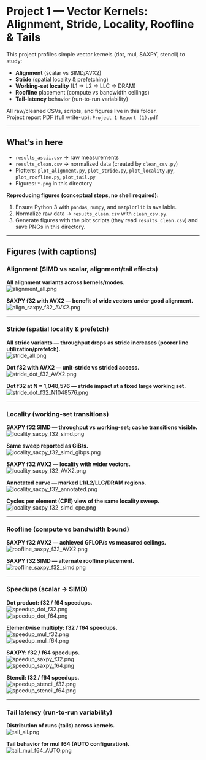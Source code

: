 # Project 1 — Vector Kernels: Alignment, Stride, Locality, Roofline & Tails

This project profiles simple vector kernels (dot, mul, SAXPY, stencil) to study:
- **Alignment** (scalar vs SIMD/AVX2)
- **Stride** (spatial locality & prefetching)
- **Working-set locality** (L1 → L2 → LLC → DRAM)
- **Roofline** placement (compute vs bandwidth ceilings)
- **Tail-latency** behavior (run-to-run variability)

All raw/cleaned CSVs, scripts, and figures live in this folder.  
Project report PDF (full write-up): `Project 1 Report (1).pdf`

---

## What’s in here
- `results_ascii.csv` → raw measurements  
- `results_clean.csv` → normalized data (created by `clean_csv.py`)  
- Plotters: `plot_alignment.py`, `plot_stride.py`, `plot_locality.py`, `plot_roofline.py`, `plot_tail.py`  
- Figures: `*.png` in this directory

**Reproducing figures (conceptual steps, no shell required):**
1. Ensure Python 3 with `pandas`, `numpy`, and `matplotlib` is available.
2. Normalize raw data → `results_clean.csv` with `clean_csv.py`.
3. Generate figures with the plot scripts (they read `results_clean.csv`) and save PNGs in this directory.

---

## Figures (with captions)

### Alignment (SIMD vs scalar, alignment/tail effects)
**All alignment variants across kernels/modes.**  
![alignment_all.png](./alignment_all.png)

**SAXPY f32 with AVX2 — benefit of wide vectors under good alignment.**  
![align_saxpy_f32_AVX2.png](./align_saxpy_f32_AVX2.png)

---

### Stride (spatial locality & prefetch)
**All stride variants — throughput drops as stride increases (poorer line utilization/prefetch).**  
![stride_all.png](./stride_all.png)

**Dot f32 with AVX2 — unit-stride vs strided access.**  
![stride_dot_f32_AVX2.png](./stride_dot_f32_AVX2.png)

**Dot f32 at N = 1,048,576 — stride impact at a fixed large working set.**  
![stride_dot_f32_N1048576.png](./stride_dot_f32_N1048576.png)

---

### Locality (working-set transitions)
**SAXPY f32 SIMD — throughput vs working-set; cache transitions visible.**  
![locality_saxpy_f32_simd.png](./locality_saxpy_f32_simd.png)

**Same sweep reported as GiB/s.**  
![locality_saxpy_f32_simd_gibps.png](./locality_saxpy_f32_simd_gibps.png)

**SAXPY f32 AVX2 — locality with wider vectors.**  
![locality_saxpy_f32_AVX2.png](./locality_saxpy_f32_AVX2.png)

**Annotated curve — marked L1/L2/LLC/DRAM regions.**  
![locality_saxpy_f32_annotated.png](./locality_saxpy_f32_annotated.png)

**Cycles per element (CPE) view of the same locality sweep.**  
![locality_saxpy_f32_simd_cpe.png](./locality_saxpy_f32_simd_cpe.png)

---

### Roofline (compute vs bandwidth bound)
**SAXPY f32 AVX2 — achieved GFLOP/s vs measured ceilings.**  
![roofline_saxpy_f32_AVX2.png](./roofline_saxpy_f32_AVX2.png)

**SAXPY f32 SIMD — alternate roofline placement.**  
![roofline_saxpy_f32_simd.png](./roofline_saxpy_f32_simd.png)

---

### Speedups (scalar → SIMD)
**Dot product: f32 / f64 speedups.**  
![speedup_dot_f32.png](./speedup_dot_f32.png)  
![speedup_dot_f64.png](./speedup_dot_f64.png)

**Elementwise multiply: f32 / f64 speedups.**  
![speedup_mul_f32.png](./speedup_mul_f32.png)  
![speedup_mul_f64.png](./speedup_mul_f64.png)

**SAXPY: f32 / f64 speedups.**  
![speedup_saxpy_f32.png](./speedup_saxpy_f32.png)  
![speedup_saxpy_f64.png](./speedup_saxpy_f64.png)

**Stencil: f32 / f64 speedups.**  
![speedup_stencil_f32.png](./speedup_stencil_f32.png)  
![speedup_stencil_f64.png](./speedup_stencil_f64.png)

---

### Tail latency (run-to-run variability)
**Distribution of runs (tails) across kernels.**  
![tail_all.png](./tail_all.png)

**Tail behavior for mul f64 (AUTO configuration).**  
![tail_mul_f64_AUTO.png](./tail_mul_f64_AUTO.png)
